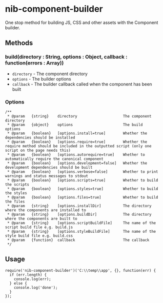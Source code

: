 # nib-component-builder

One stop method for building JS, CSS and other assets with the Component builder.

## Methods

### build(directory : String, options : Object, callback : function(errors : Array))

 - `directory`  - The component directory
 - `options`    - The builder options
 - `callback`   - The builder callback called when the component has been built
 
### Options

    /**
     * @param   {string}    directory                     The component directory
     * @param   {object}    options                       The build options
     * @param   {boolean}   [options.install=true]        Whether the dependencies should be installed
     * @param   {boolean}   [options.require=true]        Whether the require method should be included in the outputted script (only one script on the page needs this)
     * @param   {boolean}   [options.autorequire=true]    Whether to automatically require the canonical component
     * @param   {boolean}   [options.development=false]   Whether the development dependencies should be built
     * @param   {boolean}   [options.verbose=false]       Whether to print warnings and status messages to stdout
     * @param   {boolean}   [options.scripts=true]        Whether to build the scripts
     * @param   {boolean}   [options.styles=true]         Whether to build the styles
     * @param   {boolean}   [options.files=true]          Whether to build the files
     * @param   {string}    [options.installDir]          The directory where the components are installed to
     * @param   {string}    [options.buildDir]            The directory where the components are built to
     * @param   {string}    [options.scriptBuildFile]     The name of the script build file e.g. build.js
     * @param   {string}    [options.styleBuildFile]      The name of the style build file e.g. build.css
     * @param   {function}  callback                      The callback
     */

## Usage
    
    require('nib-component-builder')('C:\\temp\\app', {}, function(err) {
      if (err.length) {
        console.log(err);
      } else {
        console.log('done');
      }
    });
    